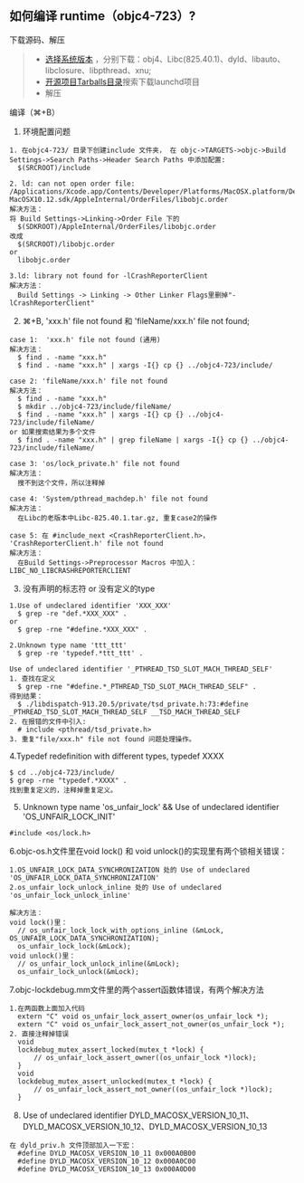 如何编译 runtime（objc4-723）?
---
下载源码、解压
> * [选择系统版本](https://opensource.apple.com/) ，分别下载：obj4、Libc(825.40.1)、dyld、libauto、libclosure、libpthread、xnu;
> * [开源项目Tarballs目录](https://opensource.apple.com/tarballs/)搜索下载launchd项目
> * 解压

编译（⌘+B）
1. 环境配置问题 
```
1. 在objc4-723/ 目录下创建include 文件夹， 在 objc->TARGETS->objc->Build Settings->Search Paths->Header Search Paths 中添加配置:
  $(SRCROOT)/include

2. ld: can not open order file: /Applications/Xcode.app/Contents/Developer/Platforms/MacOSX.platform/Developer/SDKs/ 
MacOSX10.12.sdk/AppleInternal/OrderFiles/libobjc.order
解决方法：
将 Build Settings->Linking->Order File 下的
  $(SDKROOT)/AppleInternal/OrderFiles/libobjc.order 
改成
  $(SRCROOT)/libobjc.order 
or 
  libobjc.order

3.ld: library not found for -lCrashReporterClient
解决方法：
  Build Settings -> Linking -> Other Linker Flags里删掉"-lCrashReporterClient"
```
2. ⌘+B, 'xxx.h' file not found 和 'fileName/xxx.h' file not found;
```
case 1:  'xxx.h' file not found (通用)
解决方法：
  $ find . -name "xxx.h"
  $ find . -name "xxx.h" | xargs -I{} cp {} ../objc4-723/include/

case 2: 'fileName/xxx.h' file not found
解决方法：
  $ find . -name "xxx.h"
  $ mkdir ../objc4-723/include/fileName/
  $ find . -name "xxx.h" | xargs -I{} cp {} ../objc4-723/include/fileName/
or 如果搜索结果为多个文件
  $ find . -name "xxx.h" | grep fileName | xargs -I{} cp {} ../objc4-723/include/fileName/

case 3: 'os/lock_private.h' file not found   
解决方法：
  搜不到这个文件，所以注释掉

case 4: 'System/pthread_machdep.h' file not found 
解决方法：
  在Libc的老版本中Libc-825.40.1.tar.gz, 重复case2的操作

case 5: 在 #include_next <CrashReporterClient.h>， 'CrashReporterClient.h' file not found 
解决方法：
  在Build Settings->Preprocessor Macros 中加入：LIBC_NO_LIBCRASHREPORTERCLIENT
```

3. 没有声明的标志符 or 没有定义的type
```
1.Use of undeclared identifier 'XXX_XXX'   
  $ grep -re "def.*XXX_XXX" . 
or
  $ grep -rne "#define.*XXX_XXX" .
```
```
2.Unknown type name 'ttt_ttt'
  $ grep -re 'typedef.*ttt_ttt' .
```
```
Use of undeclared identifier '_PTHREAD_TSD_SLOT_MACH_THREAD_SELF'
1. 查找在定义
  $ grep -rne "#define.*_PTHREAD_TSD_SLOT_MACH_THREAD_SELF" .
得到结果：
  $ ./libdispatch-913.20.5/private/tsd_private.h:73:#define _PTHREAD_TSD_SLOT_MACH_THREAD_SELF __TSD_MACH_THREAD_SELF
2. 在报错的文件中引入: 
  # include <pthread/tsd_private.h>
3. 重复"file/xxx.h" file not found 问题处理操作。
```

4.Typedef redefinition with different types, typedef XXXX
```
$ cd ../objc4-723/include/
$ grep -rne "typedef.*XXXX" .
找到重复定义的，注释掉重复定义。
```

5. Unknown type name 'os_unfair_lock' && Use of undeclared identifier 'OS_UNFAIR_LOCK_INIT'
```
#include <os/lock.h>
```

6.objc-os.h文件里在void lock() 和 void unlock()的实现里有两个锁相关错误： 
```
1.OS_UNFAIR_LOCK_DATA_SYNCHRONIZATION 处的 Use of undeclared 'OS_UNFAIR_LOCK_DATA_SYNCHRONIZATION' 
2.os_unfair_lock_unlock_inline 处的 Use of undeclared 'os_unfair_lock_unlock_inline'

解决方法：
void lock()里：
  // os_unfair_lock_lock_with_options_inline (&mLock, OS_UNFAIR_LOCK_DATA_SYNCHRONIZATION);    
  os_unfair_lock_lock(&mLock);             
void unlock()里：
  // os_unfair_lock_unlock_inline(&mLock); 
  os_unfair_lock_unlock(&mLock);           
```

7.objc-lockdebug.mm文件里的两个assert函数体错误，有两个解决方法
```
1.在两函数上面加入代码
  extern "C" void os_unfair_lock_assert_owner(os_unfair_lock *);
  extern "C" void os_unfair_lock_assert_not_owner(os_unfair_lock *);
2. 直接注释掉错误
  void
  lockdebug_mutex_assert_locked(mutex_t *lock) {
      // os_unfair_lock_assert_owner((os_unfair_lock *)lock);
  }
  void
  lockdebug_mutex_assert_unlocked(mutex_t *lock) {
      // os_unfair_lock_assert_not_owner((os_unfair_lock *)lock); 
  }
```
8.  Use of undeclared identifier  DYLD_MACOSX_VERSION_10_11、DYLD_MACOSX_VERSION_10_12、DYLD_MACOSX_VERSION_10_13
```
在 dyld_priv.h 文件顶部加入一下宏：
  #define DYLD_MACOSX_VERSION_10_11 0x000A0B00 
  #define DYLD_MACOSX_VERSION_10_12 0x000A0C00 
  #define DYLD_MACOSX_VERSION_10_13 0x000A0D00
```




